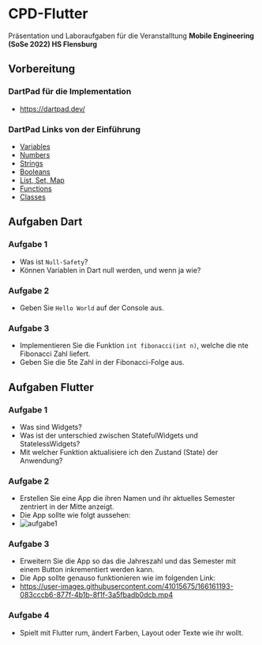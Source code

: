 # CPD-Flutter
Präsentation und Laboraufgaben für die Veranstalltung **Mobile Engineering (SoSe 2022) HS Flensburg**

## Vorbereitung

### DartPad für die Implementation

- https://dartpad.dev/

### DartPad Links von der Einführung

- [Variables](https://dartpad.dev/025824cad61751caffd714ae62d2e2b0)
- [Numbers](https://dartpad.dev/c6743ba6765532dd553181276a15f0da)
- [Strings](https://dartpad.dev/93e587c7e7fa0f42b0efc7c28cd8cc19)
- [Booleans](https://dartpad.dev/0a43c102bcd0df5fcfc3000b42d1b920)
- [List, Set, Map](https://dartpad.dev/83a41fc2bd11eadd7c3e090bcd33ba56)
- [Functions](https://dartpad.dev/68cfd563f64cea2d1b158c746866f97d)
- [Classes](https://dartpad.dev/39894a1f3e37baba8ddafbfaf0970d90)

## Aufgaben Dart

### Aufgabe 1 

- Was ist `Null-Safety`?
- Können Variablen in Dart null werden, und wenn ja wie?

### Aufgabe 2 

- Geben Sie `Hello World` auf der Console aus. 
 
### Aufgabe 3 

- Implementieren Sie die Funktion `int fibonacci(int n)`, welche die nte Fibonacci Zahl liefert.
- Geben Sie die 5te Zahl in der Fibonacci-Folge aus.

## Aufgaben Flutter

### Aufgabe 1

- Was sind Widgets?
- Was ist der unterschied zwischen StatefulWidgets und StatelessWidgets?
- Mit welcher Funktion aktualisiere ich den Zustand (State) der Anwendung?

### Aufgabe 2
- Erstellen Sie eine App die ihren Namen und ihr aktuelles Semester zentriert in der Mitte anzeigt.
- Die App sollte wie folgt aussehen: 
- ![aufgabe1](https://user-images.githubusercontent.com/41015675/166160442-df945d87-a720-411f-947a-bc34d88deb95.png)

### Aufgabe 3
- Erweitern Sie die App so das die Jahreszahl und das Semester mit einem Button inkrementiert werden kann.
- Die App sollte genauso funktionieren wie im folgenden Link:
- https://user-images.githubusercontent.com/41015675/166161193-083cccb6-877f-4b1b-8f1f-3a5fbadb0dcb.mp4

### Aufgabe 4
- Spielt mit Flutter rum, ändert Farben, Layout oder Texte wie ihr wollt.
